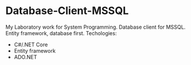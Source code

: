 # Database-Client-MSSQL
My Laboratory work for System Programming. Database client for MSSQL. Entity framework, database first.
Techologies: 
- C#/.NET Core
- Entity framework
- ADO.NET
